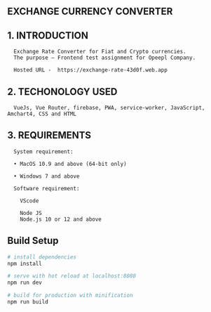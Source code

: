 ## EXCHANGE CURRENCY CONVERTER 

## 1.	INTRODUCTION

      Exchange Rate Converter for Fiat and Crypto currencies.
      The purpose – Frontend test assignment for Opeepl Company.
      
      Hosted URL -  https://exchange-rate-43d0f.web.app

## 2.	TECHONOLOGY USED 
      
      VueJs, Vue Router, firebase, PWA, service-worker, JavaScript, Amchart4, CSS and HTML

## 3.	REQUIREMENTS

      System requirement:
      
      •	MacOS 10.9 and above (64-bit only)
      
      •	Windows 7 and above
      
      Software requirement:
        
        VScode 

        Node JS
        Node.js 10 or 12 and above

## Build Setup

``` bash
# install dependencies
npm install

# serve with hot reload at localhost:8080
npm run dev

# build for production with minification
npm run build
```
